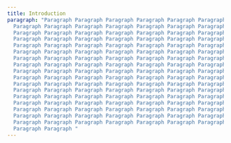 ```yaml
---
title: Introduction
paragraph: "Paragraph Paragraph Paragraph Paragraph Paragraph Paragraph
  Paragraph Paragraph Paragraph Paragraph Paragraph Paragraph Paragraph
  Paragraph Paragraph Paragraph Paragraph Paragraph Paragraph Paragraph
  Paragraph Paragraph Paragraph Paragraph Paragraph Paragraph Paragraph
  Paragraph Paragraph Paragraph Paragraph Paragraph Paragraph Paragraph
  Paragraph Paragraph Paragraph Paragraph Paragraph Paragraph Paragraph
  Paragraph Paragraph Paragraph Paragraph Paragraph Paragraph Paragraph
  Paragraph Paragraph Paragraph Paragraph Paragraph Paragraph Paragraph
  Paragraph Paragraph Paragraph Paragraph Paragraph Paragraph Paragraph
  Paragraph Paragraph Paragraph Paragraph Paragraph Paragraph Paragraph
  Paragraph Paragraph Paragraph Paragraph Paragraph Paragraph Paragraph
  Paragraph Paragraph Paragraph Paragraph Paragraph Paragraph Paragraph
  Paragraph Paragraph Paragraph Paragraph Paragraph Paragraph Paragraph
  Paragraph Paragraph Paragraph Paragraph Paragraph Paragraph Paragraph
  Paragraph Paragraph Paragraph Paragraph Paragraph Paragraph Paragraph
  Paragraph Paragraph Paragraph Paragraph Paragraph Paragraph Paragraph
  Paragraph Paragraph Paragraph Paragraph Paragraph Paragraph Paragraph
  Paragraph Paragraph "
---
```

